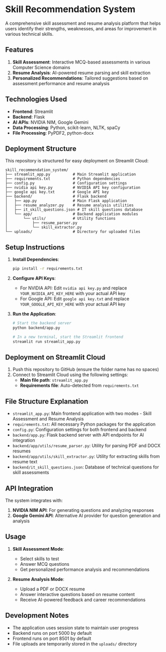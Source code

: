 # Skill Recommendation System

A comprehensive skill assessment and resume analysis platform that helps users identify their strengths, weaknesses, and areas for improvement in various technical skills.

## Features

1. **Skill Assessment**: Interactive MCQ-based assessments in various Computer Science domains
2. **Resume Analysis**: AI-powered resume parsing and skill extraction
3. **Personalized Recommendations**: Tailored suggestions based on assessment performance and resume analysis

## Technologies Used

- **Frontend**: Streamlit
- **Backend**: Flask
- **AI APIs**: NVIDIA NIM, Google Gemini
- **Data Processing**: Python, scikit-learn, NLTK, spaCy
- **File Processing**: PyPDF2, python-docx

## Deployment Structure

This repository is structured for easy deployment on Streamlit Cloud:

```
skill_recommendation_system/
├── streamlit_app.py          # Main Streamlit application
├── requirements.txt          # Python dependencies
├── config.py                 # Configuration settings
├── nvidia api key.py         # NVIDIA API key configuration
├── google api key.txt        # Google API key
├── backend/                  # Flask backend
│   ├── app.py                # Main Flask application
│   ├── resume_analyzer.py    # Resume analysis utilities
│   ├── it_skill_questions.json # IT skill questions database
│   └── app/                  # Backend application modules
│       └── utils/            # Utility functions
│           ├── resume_parser.py
│           └── skill_extractor.py
└── uploads/                  # Directory for uploaded files
```

## Setup Instructions

1. **Install Dependencies**:
   ```bash
   pip install -r requirements.txt
   ```

2. **Configure API Keys**:
   - For NVIDIA API: Edit `nvidia api key.py` and replace `YOUR_NVIDIA_API_KEY_HERE` with your actual API key
   - For Google API: Edit `google api key.txt` and replace `YOUR_GOOGLE_API_KEY_HERE` with your actual API key

3. **Run the Application**:
   ```bash
   # Start the backend server
   python backend/app.py
   
   # In a new terminal, start the Streamlit frontend
   streamlit run streamlit_app.py
   ```

## Deployment on Streamlit Cloud

1. Push this repository to GitHub (ensure the folder name has no spaces)
2. Connect to Streamlit Cloud using the following settings:
   - **Main file path**: `streamlit_app.py`
   - **Requirements file**: Auto-detected from `requirements.txt`

## File Structure Explanation

- `streamlit_app.py`: Main frontend application with two modes - Skill Assessment and Resume Analysis
- `requirements.txt`: All necessary Python packages for the application
- `config.py`: Configuration settings for both frontend and backend
- `backend/app.py`: Flask backend server with API endpoints for AI integration
- `backend/app/utils/resume_parser.py`: Utility for parsing PDF and DOCX resumes
- `backend/app/utils/skill_extractor.py`: Utility for extracting skills from resume text
- `backend/it_skill_questions.json`: Database of technical questions for skill assessments

## API Integration

The system integrates with:
1. **NVIDIA NIM API**: For generating questions and analyzing responses
2. **Google Gemini API**: Alternative AI provider for question generation and analysis

## Usage

1. **Skill Assessment Mode**:
   - Select skills to test
   - Answer MCQ questions
   - Get personalized performance analysis and recommendations

2. **Resume Analysis Mode**:
   - Upload a PDF or DOCX resume
   - Answer interactive questions based on resume content
   - Receive AI-powered feedback and career recommendations

## Development Notes

- The application uses session state to maintain user progress
- Backend runs on port 5000 by default
- Frontend runs on port 8501 by default
- File uploads are temporarily stored in the `uploads/` directory